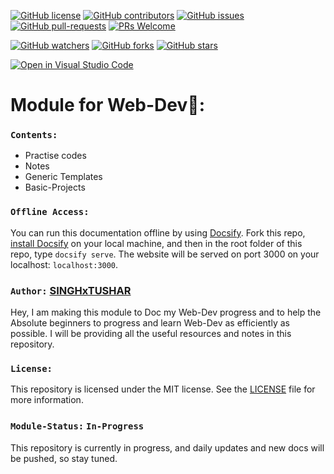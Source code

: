 [![GitHub license](https://img.shields.io/github/license/SINGHxTUSHAR/WebDev-SINGHxTUSHAR.svg)](https://github.com/SINGHxTUSHAR/WebDev-SINGHxTUSHAR/blob/master/LICENSE)
[![GitHub contributors](https://img.shields.io/github/contributors/SINGHxTUSHAR/WebDev-SINGHxTUSHAR.svg)](https://GitHub.com/SINGHxTUSHAR/WebDev-SINGHxTUSHAR/graphs/contributors/)
[![GitHub issues](https://img.shields.io/github/issues/SINGHxTUSHAR/WebDev-SINGHxTUSHAR.svg)](https://GitHub.com/SINGHxTUSHAR/WebDev-SINGHxTUSHAR/issues/)
[![GitHub pull-requests](https://img.shields.io/github/issues-pr/SINGHxTUSHAR/WebDev-SINGHxTUSHAR.svg)](https://GitHub.com/SINGHxTUSHAR/WebDev-SINGHxTUSHAR/pulls/)
[![PRs Welcome](https://img.shields.io/badge/PRs-welcome-brightgreen.svg?style=flat-square)](http://makeapullrequest.com)


[![GitHub watchers](https://img.shields.io/github/watchers/SINGHxTUSHAR/WebDev-SINGHxTUSHAR.svg?style=social&label=Watch&maxAge=2592000)](https://GitHub.com/SINGHxTUSHAR/WebDev-SINGHxTUSHAR/watchers/)
[![GitHub forks](https://img.shields.io/github/forks/SINGHxTUSHAR/WebDev-SINGHxTUSHAR.svg?style=social&label=Fork&maxAge=2592000)](https://GitHub.com/SINGHxTUSHAR/WebDev-SINGHxTUSHAR/network/)
[![GitHub stars](https://img.shields.io/github/stars/SINGHxTUSHAR/WebDev-SINGHxTUSHAR.svg?style=social&label=Star&maxAge=2592000)](https://GitHub.com/SINGHxTUSHAR/WebDev-SINGHxTUSHAR/stargazers/)

[![Open in Visual Studio Code](https://img.shields.io/static/v1?logo=visualstudiocode&label=&message=Open%20in%20Visual%20Studio%20Code&labelColor=2c2c32&color=007acc&logoColor=007acc)](https://open.vscode.dev/SINGHxTUSHAR/WebDev-SINGHxTUSHAR)


# Module for Web-Dev🌟: 
### `Contents:`
* Practise codes
* Notes
* Generic Templates
* Basic-Projects

### `Offline Access:`
You can run this documentation offline by using [Docsify](https://docsify.js.org/#/). Fork this repo, [install Docsify](https://docsify.js.org/#/quickstart) on your local machine, and then in the root folder of this repo, type `docsify serve`. The website will be served on port 3000 on your localhost: `localhost:3000`.

### `Author:` <a href="https://github.com/SINGHxTUSHAR">SINGHxTUSHAR</a>
Hey, I am making this module to Doc my Web-Dev progress and to help the Absolute beginners to progress and learn Web-Dev as efficiently as possible. I will be providing all the useful resources and notes in this repository.

### `License:`
This repository is licensed under the MIT license. See the <a href="https://github.com/SINGHxTUSHAR/WebDev-SINGHxTUSHAR/blob/main/LICENSE">LICENSE</a>  file for more information.

### `Module-Status:`  `In-Progress`
This repository is currently in progress, and daily updates and new docs will be pushed, so stay tuned.


